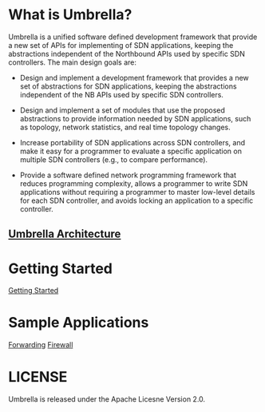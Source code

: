# What is Umbrella? 

Umbrella is a unified software defined development framework that provide  a new set of APIs for implementing of SDN applications,
keeping the abstractions independent of the Northbound APIs used by specific SDN controllers. The main design goals are: 

* Design and implement a development framework that provides a new set of abstractions for SDN applications, keeping the abstractions independent of the NB APIs used by specific SDN controllers.

* Design and implement a set of modules that use the proposed abstractions to provide information needed by SDN applications, such as topology, network statistics, and real time topology changes.
    
* Increase portability of SDN applications across SDN controllers, and make it easy for a programmer to evaluate a specific application on multiple SDN controllers (e.g., to compare performance).
    
* Provide a software defined network programming framework that reduces programming complexity, allows a programmer to write SDN applications without requiring a programmer to master low-level details for each SDN controller, and avoids locking an application to a specific controller.

## [Umbrella Architecture](http://umbrella.readthedocs.io/en/latest/overview.html)


# Getting Started

[Getting Started](http://umbrella.readthedocs.io/en/latest/getting_started.html)


# Sample Applications

[Forwarding](http://umbrella.readthedocs.io/en/latest/forwarding.html)
[Firewall](http://umbrella.readthedocs.io/en/latest/firewall.html)








# LICENSE 
Umbrella is released under the Apache Licesne Version 2.0. 
